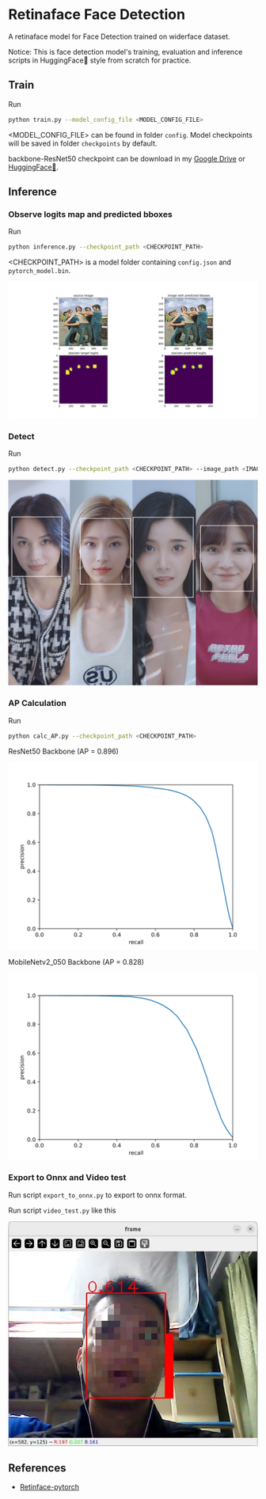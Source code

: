 # Retinaface Face Detection

A retinaface model for Face Detection trained on widerface dataset.

Notice: This is face detection model's training, evaluation and inference scripts in HuggingFace🤗 style from scratch for practice.

## Train
Run
```bash
python train.py --model_config_file <MODEL_CONFIG_FILE>
```
<MODEL_CONFIG_FILE> can be found in folder `config`.
Model checkpoints will be saved in folder `checkpoints` by default.

backbone-ResNet50 checkpoint can be download in my [Google Drive](https://drive.google.com/drive/folders/1teN75lXOvYPLdpzLoXPEPrsXfZJU18Id?usp=sharing) or [HuggingFace🤗](https://huggingface.co/HaohuaLv/retina-backbone_resnet50-ft_widerface).

## Inference
### Observe logits map and predicted bboxes
Run
```bash
python inference.py --checkpoint_path <CHECKPOINT_PATH>
```
<CHECKPOINT_PATH> is a model folder containing `config.json` and `pytorch_model.bin`.

![inference image](pic/inference.svg)

### Detect
Run
```bash
python detect.py --checkpoint_path <CHECKPOINT_PATH> --image_path <IMAGE_PATH> --save_path <SAVE_PATH>
```
![inference image](pic/detect_result.png)

### AP Calculation
Run
```bash
python calc_AP.py --checkpoint_path <CHECKPOINT_PATH>
```
ResNet50 Backbone (AP = 0.896)

![inference image](pic/PR_curve-resnet50-AP0.896.svg)

MobileNetv2_050 Backbone (AP = 0.828)

![inference image](pic/PR_curve-mobilenetv2_050-AP0.828.svg)

### Export to Onnx and Video test
Run script `export_to_onnx.py` to export to onnx format. 

Run script `video_test.py` like this

![video_test_screenshot](pic/video_test_screenshot.png)

## References
- [Retinface-pytorch](https://github.com/biubug6/Pytorch_Retinaface)
